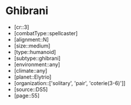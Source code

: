 
# Ghibrani

- [cr::3]
- [combatType::spellcaster]
- [alignment::N]
- [size::medium]
- [type::humanoid]
- [subtype::ghibrani]
- [environment::any]
- [climate::any]
- [planet::Elytrio]
- [organization::['solitary', 'pair', 'coterie(3-6)']]
- [source::DS5]
- [page::55]
